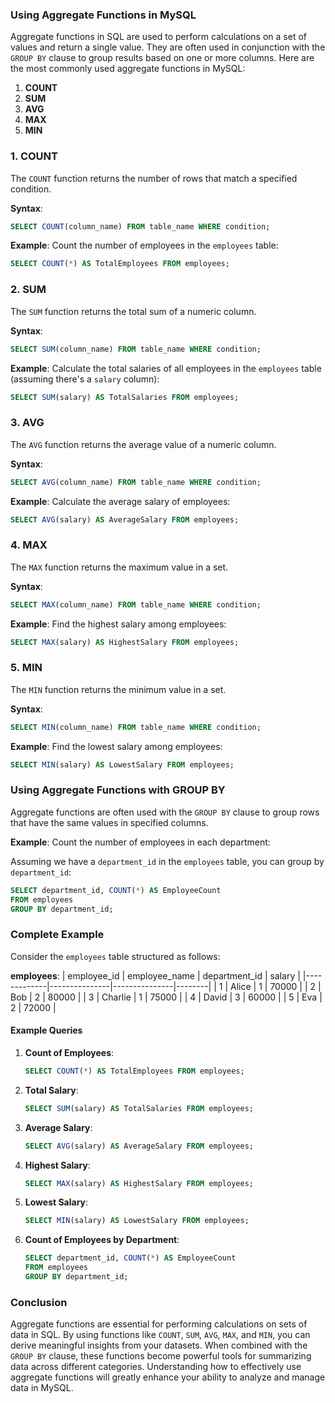 ### Using Aggregate Functions in MySQL

Aggregate functions in SQL are used to perform calculations on a set of values and return a single value. They are often used in conjunction with the `GROUP BY` clause to group results based on one or more columns. Here are the most commonly used aggregate functions in MySQL:

1. **COUNT**
2. **SUM**
3. **AVG**
4. **MAX**
5. **MIN**

### 1. COUNT

The `COUNT` function returns the number of rows that match a specified condition.

**Syntax**:
```sql
SELECT COUNT(column_name) FROM table_name WHERE condition;
```

**Example**: Count the number of employees in the `employees` table:

```sql
SELECT COUNT(*) AS TotalEmployees FROM employees;
```

### 2. SUM

The `SUM` function returns the total sum of a numeric column.

**Syntax**:
```sql
SELECT SUM(column_name) FROM table_name WHERE condition;
```

**Example**: Calculate the total salaries of all employees in the `employees` table (assuming there's a `salary` column):

```sql
SELECT SUM(salary) AS TotalSalaries FROM employees;
```

### 3. AVG

The `AVG` function returns the average value of a numeric column.

**Syntax**:
```sql
SELECT AVG(column_name) FROM table_name WHERE condition;
```

**Example**: Calculate the average salary of employees:

```sql
SELECT AVG(salary) AS AverageSalary FROM employees;
```

### 4. MAX

The `MAX` function returns the maximum value in a set.

**Syntax**:
```sql
SELECT MAX(column_name) FROM table_name WHERE condition;
```

**Example**: Find the highest salary among employees:

```sql
SELECT MAX(salary) AS HighestSalary FROM employees;
```

### 5. MIN

The `MIN` function returns the minimum value in a set.

**Syntax**:
```sql
SELECT MIN(column_name) FROM table_name WHERE condition;
```

**Example**: Find the lowest salary among employees:

```sql
SELECT MIN(salary) AS LowestSalary FROM employees;
```

### Using Aggregate Functions with GROUP BY

Aggregate functions are often used with the `GROUP BY` clause to group rows that have the same values in specified columns.

**Example**: Count the number of employees in each department:

Assuming we have a `department_id` in the `employees` table, you can group by `department_id`:

```sql
SELECT department_id, COUNT(*) AS EmployeeCount
FROM employees
GROUP BY department_id;
```

### Complete Example

Consider the `employees` table structured as follows:

**employees**:
| employee_id | employee_name | department_id | salary |
|-------------|---------------|---------------|--------|
| 1           | Alice         | 1             | 70000  |
| 2           | Bob           | 2             | 80000  |
| 3           | Charlie       | 1             | 75000  |
| 4           | David         | 3             | 60000  |
| 5           | Eva           | 2             | 72000  |

#### Example Queries

1. **Count of Employees**:

    ```sql
    SELECT COUNT(*) AS TotalEmployees FROM employees;
    ```

2. **Total Salary**:

    ```sql
    SELECT SUM(salary) AS TotalSalaries FROM employees;
    ```

3. **Average Salary**:

    ```sql
    SELECT AVG(salary) AS AverageSalary FROM employees;
    ```

4. **Highest Salary**:

    ```sql
    SELECT MAX(salary) AS HighestSalary FROM employees;
    ```

5. **Lowest Salary**:

    ```sql
    SELECT MIN(salary) AS LowestSalary FROM employees;
    ```

6. **Count of Employees by Department**:

    ```sql
    SELECT department_id, COUNT(*) AS EmployeeCount
    FROM employees
    GROUP BY department_id;
    ```

### Conclusion

Aggregate functions are essential for performing calculations on sets of data in SQL. By using functions like `COUNT`, `SUM`, `AVG`, `MAX`, and `MIN`, you can derive meaningful insights from your datasets. When combined with the `GROUP BY` clause, these functions become powerful tools for summarizing data across different categories. Understanding how to effectively use aggregate functions will greatly enhance your ability to analyze and manage data in MySQL.
